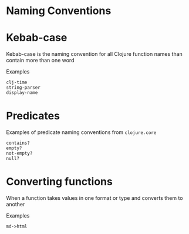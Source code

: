 # Naming Conventions

# Kebab-case

Kebab-case is the naming convention for all Clojure function names than contain more than one word

Examples
```
clj-time
string-parser
display-name
```

# Predicates

Examples of predicate naming conventions from `clojure.core`

```
contains?
empty?
not-empty?
null?
```


# Converting functions

When a function takes values in one format or type and converts them to another

Examples

```
md->html

```
